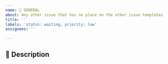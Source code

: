 ```yaml
---
name: 📎 GENERAL
about: Any other issue that has no place on the other issue templates
title: ''
labels: 'status: waiting, priority: low'
assignees: ''

---
```


## 📄 Description
<!-- Describe the issue -->

<!-- ## 📝 Additional comments
Add any other things to note about the issue here -->